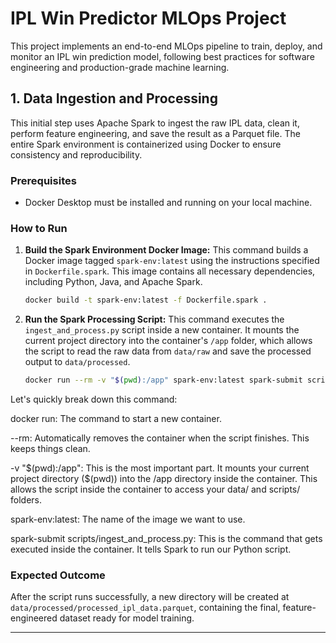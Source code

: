 # IPL Win Predictor MLOps Project

This project implements an end-to-end MLOps pipeline to train, deploy, and monitor an IPL win prediction model, following best practices for software engineering and production-grade machine learning.

## 1. Data Ingestion and Processing

This initial step uses Apache Spark to ingest the raw IPL data, clean it, perform feature engineering, and save the result as a Parquet file. The entire Spark environment is containerized using Docker to ensure consistency and reproducibility.

### Prerequisites

- Docker Desktop must be installed and running on your local machine.

### How to Run

1.  **Build the Spark Environment Docker Image:**
    This command builds a Docker image tagged `spark-env:latest` using the instructions specified in `Dockerfile.spark`. This image contains all necessary dependencies, including Python, Java, and Apache Spark.

    ```bash
    docker build -t spark-env:latest -f Dockerfile.spark .
    ```

2.  **Run the Spark Processing Script:**
    This command executes the `ingest_and_process.py` script inside a new container. It mounts the current project directory into the container's `/app` folder, which allows the script to read the raw data from `data/raw` and save the processed output to `data/processed`.

    ```bash
    docker run --rm -v "$(pwd):/app" spark-env:latest spark-submit scripts/ingest_and_process.py
    ```

Let's quickly break down this command:

docker run: The command to start a new container.

--rm: Automatically removes the container when the script finishes. This keeps things clean.

-v "$(pwd):/app": This is the most important part. It mounts your current project directory ($(pwd)) into the /app directory inside the container. This allows the script inside the container to access your data/ and scripts/ folders.

spark-env:latest: The name of the image we want to use.

spark-submit scripts/ingest_and_process.py: This is the command that gets executed inside the container. It tells Spark to run our Python script.

### Expected Outcome

After the script runs successfully, a new directory will be created at `data/processed/processed_ipl_data.parquet`, containing the final, feature-engineered dataset ready for model training.

---